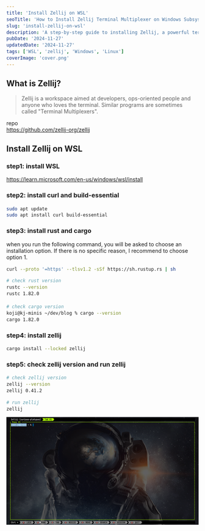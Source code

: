 ```yaml
---
title: 'Install Zellij on WSL'
seoTitle: 'How to Install Zellij Terminal Multiplexer on Windows Subsystem for Linux (WSL)'
slug: 'install-zellij-on-wsl'
description: 'A step-by-step guide to installing Zellij, a powerful terminal workspace and multiplexer, on Windows Subsystem for Linux (WSL). Learn how to set up WSL, install Rust, and get Zellij running on your system.'
pubDate: '2024-11-27'
updatedDate: '2024-11-27'
tags: ['WSL', 'zellij', 'Windows', 'Linux']
coverImage: 'cover.png'
---
```


## What is Zellij?

> Zellij is a workspace aimed at developers, ops-oriented people and anyone who loves the terminal. Similar programs are sometimes called "Terminal Multiplexers".

repo  
https://github.com/zellij-org/zellij

## Install Zellij on WSL

### step1: install WSL

https://learn.microsoft.com/en-us/windows/wsl/install

### step2: install curl and build-essential

```zsh
sudo apt update
sudo apt install curl build-essential
```

### step3: install rust and cargo

when you run the following command, you will be asked to choose an installation option.
If there is no specific reason, I recommend to choose option 1.

```zsh
curl --proto '=https' --tlsv1.2 -sSf https://sh.rustup.rs | sh
```

```zsh
# check rust version
rustc --version
rustc 1.82.0

# check cargo version
koji@kj-minis ~/dev/blog % cargo --version
cargo 1.82.0
```

### step4: install zellij

```zsh
cargo install --locked zellij
```

### step5: check zellij version and run zellij

```zsh
# check zellij version
zellij --version
zellij 0.41.2
```

```zsh
# run zellij
zellij
```

![zellij-on-wsl](Zellij.png)

